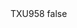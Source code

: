<?xml version="1.0" encoding="UTF-8"?>
<CustomMetadata xmlns="http://soap.sforce.com/2006/04/metadata">
    <label>TXU958</label>
    <protected>false</protected>
</CustomMetadata>

